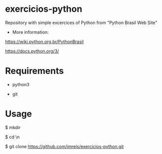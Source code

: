 # exercicios-python

Repository with simple excercices of Python from "Python Brasil Web Site"

 - More information:

 https://wiki.python.org.br/PythonBrasil
 
 https://docs.python.org/3/

# Requirements

 - python3
 
 - git
 
 # Usage
 
 $ mkdir <workdir>
 
 $ cd <wordir>\n
 
 $ git clone https://github.com/jmreis/exercicios-python.git
 
 
 
